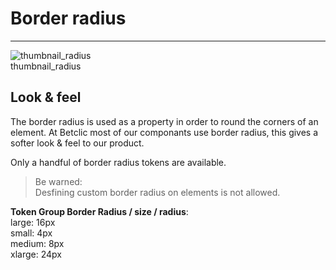 
# Border radius

---

  
![thumbnail_radius](https://studio-assets.supernova.io/design-systems/27883/dd8be7c0-f7b2-4558-b32e-50b2da9e4aea.png)  
thumbnail_radius  


## Look & feel

The border radius is used as a property in order to round the corners of an element. At Betclic most of our componants use border radius, this gives a softer look & feel to our product. 

Only a handful of border radius tokens are available. 

> Be warned:  
> Desfining custom border radius on elements is not allowed. 

  
**Token Group Border Radius / size / radius**:    
large: 16px  
small: 4px  
medium: 8px  
xlarge: 24px  
